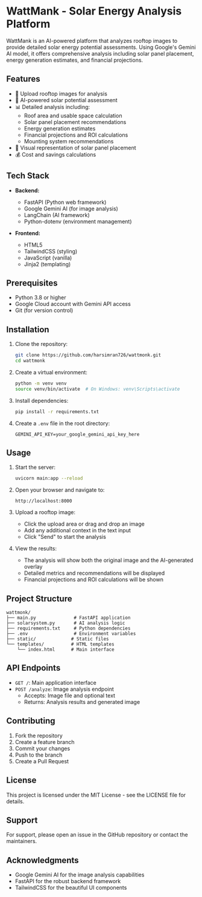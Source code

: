 # WattMank - Solar Energy Analysis Platform

WattMank is an AI-powered platform that analyzes rooftop images to provide detailed solar energy potential assessments. Using Google's Gemini AI model, it offers comprehensive analysis including solar panel placement, energy generation estimates, and financial projections.

## Features

- 📸 Upload rooftop images for analysis
- 🤖 AI-powered solar potential assessment
- 📊 Detailed analysis including:
  - Roof area and usable space calculation
  - Solar panel placement recommendations
  - Energy generation estimates
  - Financial projections and ROI calculations
  - Mounting system recommendations
- 🎯 Visual representation of solar panel placement
- 💰 Cost and savings calculations

## Tech Stack

- **Backend:**
  - FastAPI (Python web framework)
  - Google Gemini AI (for image analysis)
  - LangChain (AI framework)
  - Python-dotenv (environment management)

- **Frontend:**
  - HTML5
  - TailwindCSS (styling)
  - JavaScript (vanilla)
  - Jinja2 (templating)

## Prerequisites

- Python 3.8 or higher
- Google Cloud account with Gemini API access
- Git (for version control)

## Installation

1. Clone the repository:
   ```bash
   git clone https://github.com/harsimran726/wattmonk.git
   cd wattmonk
   ```

2. Create a virtual environment:
   ```bash
   python -m venv venv
   source venv/bin/activate  # On Windows: venv\Scripts\activate
   ```

3. Install dependencies:
   ```bash
   pip install -r requirements.txt
   ```

4. Create a `.env` file in the root directory:
   ```
   GEMINI_API_KEY=your_google_gemini_api_key_here
   ```

## Usage

1. Start the server:
   ```bash
   uvicorn main:app --reload
   ```

2. Open your browser and navigate to:
   ```
   http://localhost:8000
   ```

3. Upload a rooftop image:
   - Click the upload area or drag and drop an image
   - Add any additional context in the text input
   - Click "Send" to start the analysis

4. View the results:
   - The analysis will show both the original image and the AI-generated overlay
   - Detailed metrics and recommendations will be displayed
   - Financial projections and ROI calculations will be shown

## Project Structure

```
wattmonk/
├── main.py              # FastAPI application
├── solarsystem.py       # AI analysis logic
├── requirements.txt     # Python dependencies
├── .env                 # Environment variables
├── static/             # Static files
└── templates/          # HTML templates
    └── index.html      # Main interface
```

## API Endpoints

- `GET /`: Main application interface
- `POST /analyze`: Image analysis endpoint
  - Accepts: Image file and optional text
  - Returns: Analysis results and generated image

## Contributing

1. Fork the repository
2. Create a feature branch
3. Commit your changes
4. Push to the branch
5. Create a Pull Request

## License

This project is licensed under the MIT License - see the LICENSE file for details.

## Support

For support, please open an issue in the GitHub repository or contact the maintainers.

## Acknowledgments

- Google Gemini AI for the image analysis capabilities
- FastAPI for the robust backend framework
- TailwindCSS for the beautiful UI components 
